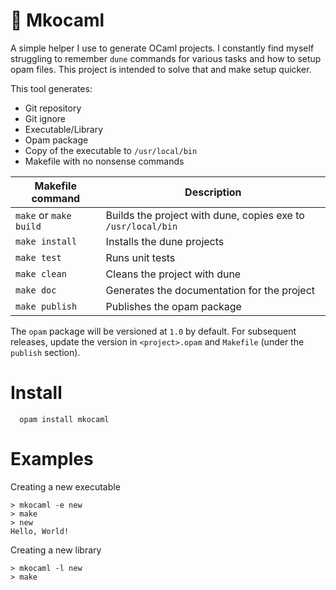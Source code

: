 # 🐪 Mkocaml

A simple helper I use to generate OCaml projects. I constantly find myself struggling to remember `dune` commands for
various tasks and how to setup opam files. This project is intended to solve that and make setup quicker.



This tool generates:
  * Git repository
  * Git ignore
  * Executable/Library
  * Opam package
  * Copy of the executable to `/usr/local/bin`
  * Makefile with no nonsense commands
    
   
    
 |Makefile command|Description|
 |---|---|
 |`make` or `make build` | Builds the project with dune, copies exe to `/usr/local/bin` |
 |`make install` | Installs the dune projects|
 |`make test` | Runs unit tests|
 |`make clean` | Cleans the project with dune|
 |`make doc` | Generates the documentation for the project|
 | `make publish` | Publishes the opam package| 



The `opam` package will be versioned at `1.0` by default. For subsequent releases, update the version in `<project>.opam` and `Makefile` (under the `publish` section).

# Install
      
      opam install mkocaml


# Examples
Creating a new executable

    > mkocaml -e new
    > make
    > new
    Hello, World!
Creating a new library

    > mkocaml -l new
    > make
